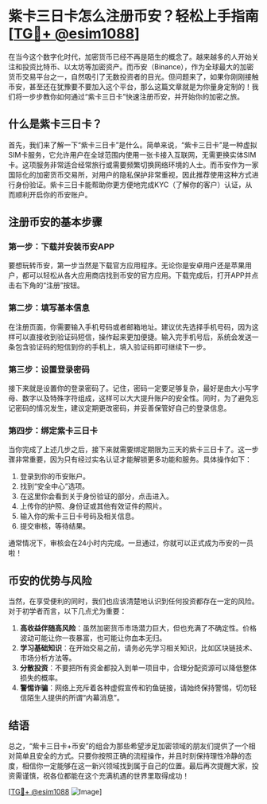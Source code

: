 # 紫卡三日卡怎么注册币安？轻松上手指南[[TG💪+ @esim1088](https://t.me/s/esim1088)]

在当今这个数字化时代，加密货币已经不再是陌生的概念了。越来越多的人开始关注和投资比特币、以太坊等加密资产。而币安（Binance），作为全球最大的加密货币交易平台之一，自然吸引了无数投资者的目光。但问题来了，如果你刚刚接触币安，甚至还在犹豫要不要加入这个平台，那么这篇文章就是为你量身定制的！我们将一步步教你如何通过“紫卡三日卡”快速注册币安，并开始你的加密之旅。

## 什么是紫卡三日卡？

首先，我们来了解一下“紫卡三日卡”是什么。简单来说，“紫卡三日卡”是一种虚拟SIM卡服务，它允许用户在全球范围内使用一张卡接入互联网，无需更换实体SIM卡。这项服务非常适合经常旅行或需要频繁切换网络环境的人士。而币安作为一家国际化的加密货币交易所，对用户的隐私保护非常重视，因此推荐使用这种方式进行身份验证。紫卡三日卡能帮助你更方便地完成KYC（了解你的客户）认证，从而顺利开启你的币安账户。

## 注册币安的基本步骤

### 第一步：下载并安装币安APP

要想玩转币安，第一步当然是下载官方应用程序。无论你是安卓用户还是苹果用户，都可以轻松从各大应用商店找到币安的官方应用。下载完成后，打开APP并点击右下角的“注册”按钮。

### 第二步：填写基本信息

在注册页面，你需要输入手机号码或者邮箱地址。建议优先选择手机号码，因为这样可以直接收到验证码短信，操作起来更加便捷。输入完手机号后，系统会发送一条包含验证码的短信到你的手机上，填入验证码即可继续下一步。

### 第三步：设置登录密码

接下来就是设置你的登录密码了。记住，密码一定要足够复杂，最好是由大小写字母、数字以及特殊字符组成，这样可以大大提升账户的安全性。同时，为了避免忘记密码的情况发生，建议定期更改密码，并妥善保管好自己的登录信息。

### 第四步：绑定紫卡三日卡

当你完成了上述几步之后，接下来就需要绑定期限为三天的紫卡三日卡了。这一步骤非常重要，因为只有经过实名认证才能解锁更多功能和服务。具体操作如下：

1. 登录到你的币安账户。
2. 找到“安全中心”选项。
3. 在这里你会看到关于身份验证的部分，点击进入。
4. 上传你的护照、身份证或其他有效证件的照片。
5. 输入你的紫卡三日卡号码及相关信息。
6. 提交审核，等待结果。

通常情况下，审核会在24小时内完成。一旦通过，你就可以正式成为币安的一员啦！

## 币安的优势与风险

当然，在享受便利的同时，我们也应该清楚地认识到任何投资都存在一定的风险。对于初学者而言，以下几点尤为重要：

1. **高收益伴随高风险**：虽然加密货币市场潜力巨大，但也充满了不确定性。价格波动可能让你一夜暴富，也可能让你血本无归。
2. **学习基础知识**：在开始交易之前，请务必先学习相关知识，比如区块链技术、市场分析方法等。
3. **分散投资**：不要把所有资金都投入到单一项目中，合理分配资源可以降低整体损失的概率。
4. **警惕诈骗**：网络上充斥着各种虚假宣传和钓鱼链接，请始终保持警惕，切勿轻信陌生人提供的所谓“内幕消息”。

## 结语

总之，“紫卡三日卡+币安”的组合为那些希望涉足加密领域的朋友们提供了一个相对简单且安全的方式。只要你按照正确的流程操作，并且时刻保持理性冷静的态度，相信你一定能够在这一新兴领域找到属于自己的位置。最后再次提醒大家，投资需谨慎，祝各位都能在这个充满机遇的世界里取得成功！

[[TG💪+ @esim1088](https://t.me/s/esim1088) ![Image](https://i.postimg.cc/4NQfJmqS/Snipaste-2025-05-13-00-14-12.png)]